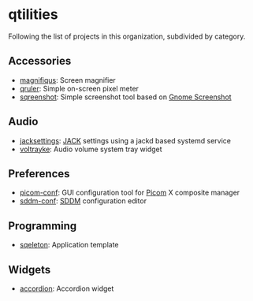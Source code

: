 # qtilities

Following the list of projects in this organization, subdivided by category.

## Accessories

- [magnifiqus]: Screen magnifier
- [qruler]:     Simple on-screen pixel meter
- [sqreenshot]: Simple screenshot tool based on [Gnome Screenshot]

## Audio

- [jacksettings]: [JACK] settings using a jackd based systemd service
- [voltrayke]:    Audio volume system tray widget

## Preferences

- [picom-conf]: GUI configuration tool for [Picom] X composite manager
- [sddm-conf]:  [SDDM] configuration editor 

## Programming

- [sqeleton]: Application template


## Widgets

- [accordion]: Accordion widget


[accordion]:    https://github.com/qtilities/accordion/
[jacksettings]: https://github.com/qtilities/jacksettings/
[magnifiqus]:   https://github.com/qtilities/magnifiqus/
[picom-conf]:   https://github.com/qtilities/picom-conf/
[qruler]:       https://github.com/qtilities/qruler/
[sddm-conf]:    https://github.com/qtilities/sddm-conf/
[sqeleton]:     https://github.com/qtilities/sqeleton/
[sqreenshot]:   https://github.com/qtilities/sqreenshot/
[voltrayke]:    https://github.com/qtilities/voltrayke/

[JACK]:             https://jackaudio.org/
[Gnome Screenshot]: https://gitlab.gnome.org/GNOME/gnome-screenshot/
[Picom]:            https://github.com/yshui/picom/
[SDDM]:             https://github.com/sddm/sddm/

